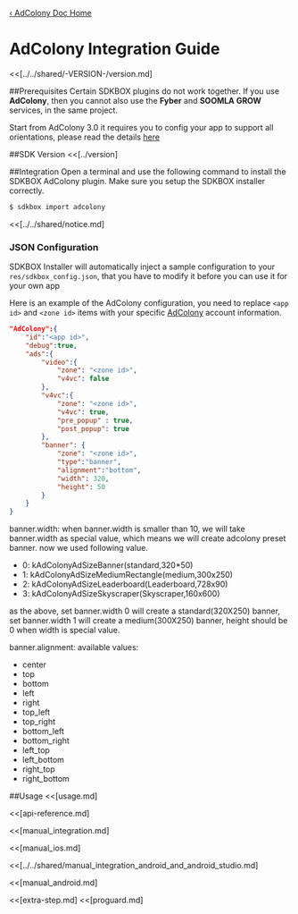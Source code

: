 [&#8249; AdColony Doc Home](./)

<h1>AdColony Integration Guide</h1>
<<[../../shared/-VERSION-/version.md]

##Prerequisites
Certain SDKBOX plugins do not work together. If you use __AdColony__, then you cannot also use the __Fyber__ and __SOOMLA GROW__ services, in the same project.

Start from AdColony 3.0 it requires you to config your app to support all orientations, please read the details [here](https://github.com/AdColony/AdColony-iOS-SDK-3/wiki/Xcode-Project-Setup#configuring-supported-orientations)

##SDK Version
<<[../version]

##Integration
Open a terminal and use the following command to install the SDKBOX AdColony plugin. Make sure you setup the SDKBOX installer correctly.
```bash
$ sdkbox import adcolony
```

<<[../../shared/notice.md]

<!--## Configuration
<<[../../shared/sdkbox_cloud.md]
<<[../../shared/remote_application_config.md]-->

### JSON Configuration
SDKBOX Installer will automatically inject a sample configuration to your `res/sdkbox_config.json`, that you have to modify it before you can use it for your own app

Here is an example of the AdColony configuration, you need to replace `<app id>` and `<zone id>` items with your specific [AdColony](https://clients.adcolony.com/login) account information.
```json
"AdColony":{
    "id":"<app id>",
    "debug":true,
    "ads":{
        "video":{
            "zone": "<zone id>",
            "v4vc": false
        },
        "v4vc":{
            "zone": "<zone id>",
            "v4vc": true,
            "pre_popup" : true,
            "post_popup": true
        },
        "banner": {
            "zone": "<zone id>",
            "type":"banner",
            "alignment":"bottom",
            "width": 320,
            "height": 50
        }
    }
}
```

banner.width: when banner.width is smaller than 10, we will take banner.width as special value, which means we will create adcolony preset banner. now we used following value.

* 0: kAdColonyAdSizeBanner(standard,320*50)
* 1: kAdColonyAdSizeMediumRectangle(medium,300x250)
* 2: kAdColonyAdSizeLeaderboard(Leaderboard,728x90)
* 3: kAdColonyAdSizeSkyscraper(Skyscraper,160x600)

as the above, set banner.width 0 will create a standard(320X250) banner, set banner.width 1 will create a medium(300X250) banner, height should be 0 when width is special value.

banner.alignment: available values: 

* center
* top
* bottom
* left
* right
* top_left
* top_right
* bottom_left
* bottom_right
* left_top
* left_bottom
* right_top
* right_bottom

<!--<<[sdkbox-config-encrypt.md]-->

##Usage
<<[usage.md]

<<[api-reference.md]

<<[manual_integration.md]

<<[manual_ios.md]

<<[../../shared/manual_integration_android_and_android_studio.md]

<<[manual_android.md]

<<[extra-step.md]
<<[proguard.md]
